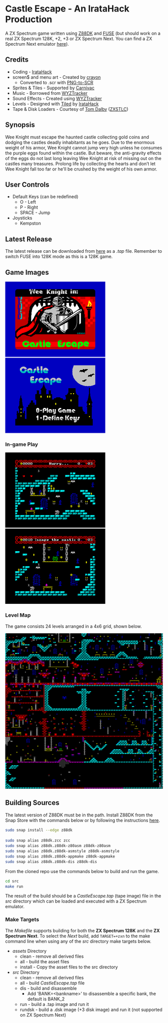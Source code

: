 # Castle Escape - An IrataHack Production

A ZX Spectrum game written using [Z88DK](https://github.com/z88dk/z88dk) and [FUSE](http://fuse-emulator.sourceforge.net) (but should work on a real ZX Spectrum 128K, +2, +3 or ZX Spectrum Next. You can find a ZX Spectrum Next emulator [here](https://github.com/chernandezba/zesarux)).

## Credits

* Coding - [IrataHack](mailto:iratahack@digitalxfer.com)
* screen$ and menu art - Created by [crayon](https://github.com/jardafis)
  * Converted to .scr with [PNG-to-SCR](https://github.com/MatejJan/PNG-to-SCR)
* Sprites & Tiles - Supported by [Carnivac](https://zxart.ee/eng/authors/c/carnivac/)
* Music - Borrowed from [WYZTracker](https://github.com/AugustoRuiz/WYZTracker)
* Sound Effects - Created using [WYZTracker](https://github.com/AugustoRuiz/WYZTracker)
* Levels - Designed with [Tiled](https://www.mapeditor.org/) by [IrataHack](mailto:iratahack@digitalxfer.com)
* Tape & Disk Loaders - Courtesy of [Tom Dalby](https://tomdalby.com/) ([ZXSTLC](https://tomdalby.com/other/zxstlc.html))

## Synopsis

Wee Knight must escape the haunted castle collecting gold coins and dodging the castles deadly inhabitants as he goes. Due to the enormous weight of his armor, Wee Knight cannot jump very high unless he consumes the purple eggs found within the castle. But beware, the anti-gravity effects of the eggs do not last long leaving Wee Knight at risk of missing out on the castles many treasures. Prolong life by collecting the hearts and don’t let Wee Knight fall too far or he'll be crushed by the weight of his own armor.

## User Controls

* Default Keys (can be redefined)
  * O - Left
  * P - Right
  * SPACE - Jump
* Joysticks
  * Kempston

## Latest Release

The latest release can be downloaded from [here](https://github.com/iratahack/CastleEscape/releases/tag/latest) as a *.tap* file. Remember to switch FUSE into 128K mode as this is a 128K game.

## Game Images

![Title](assets/title.png "SCREEN$") ![Main Menu](assets/mainmenu.png "Main Menu")

### In-game Play

![Level 1](assets/level1.png "Level 1") ![Level 2](assets/level2.png "Level 2")

### Level Map

The game consists 24 levels arranged in a 4x6 grid, shown below.

![Level Map](assets/tiled/levels.png "Level Map")

## Building Sources

The latest version of Z88DK must be in the path. Install Z88DK from the Snap Store with the commands
below or by following the instructions [here](https://github.com/z88dk/z88dk).

```sh
sudo snap install --edge z88dk

sudo snap alias z88dk.zcc zcc
sudo snap alias z88dk.z88dk-z80asm z88dk-z80asm
sudo snap alias z88dk.z88dk-asmstyle z88dk-asmstyle
sudo snap alias z88dk.z88dk-appmake z88dk-appmake
sudo snap alias z88dk.z88dk-dis z88dk-dis
```

From the cloned repo use the commands below to build and run the game.

```sh
cd src
make run
```

The result of the build should be a *CastleEscape.tap* (tape image) file in the *src* directory which can be loaded and executed with a ZX Spectrum emulator.

### Make Targets

The *Makefile* supports building for both the **ZX Spectrum 128K** and the **ZX Spectrum Next**. To select the *Next* build, add `TARGET=+zxn` to the make command line when using any of the *src* directory make targets below.

* *assets* Directory
  * clean - remove all derived files
  * all - build the asset files
  * install - Copy the asset files to the src directory
* *src* Directory
  * clean - remove all derived files
  * all - build *CastleEscape.tap* file
  * dis - build and disassemble
    * Add 'BANK=&lt;bankname&gt;' to disassemble a specific bank, the default is BANK_2
  * run - build a .tap image and run it
  * rundsk - build a .dsk image (+3 disk image) and run it (not supported on ZX Spectrum Next)
